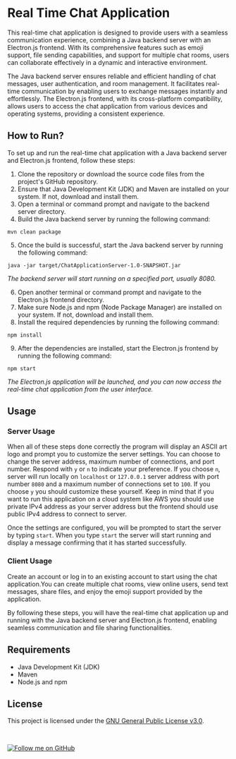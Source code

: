 # Real Time Chat Application

This real-time chat application is designed to provide users with a seamless communication experience, combining a Java backend server with an Electron.js frontend. With its comprehensive features such as emoji support, file sending capabilities, and support for multiple chat rooms, users can collaborate effectively in a dynamic and interactive environment.

The Java backend server ensures reliable and efficient handling of chat messages, user authentication, and room management. It facilitates real-time communication by enabling users to exchange messages instantly and effortlessly. The Electron.js frontend, with its cross-platform compatibility, allows users to access the chat application from various devices and operating systems, providing a consistent experience.

## How to Run?

To set up and run the real-time chat application with a Java backend server and Electron.js frontend, follow these steps:

1. Clone the repository or download the source code files from the project's GitHub repository.
2. Ensure that Java Development Kit (JDK) and Maven are installed on your system. If not, download and install them.
3. Open a terminal or command prompt and navigate to the backend server directory.
4. Build the Java backend server by running the following command:
```
mvn clean package
```
5. Once the build is successful, start the Java backend server by running the following command:
```
java -jar target/ChatApplicationServer-1.0-SNAPSHOT.jar
```
*The backend server will start running on a specified port, usually 8080.*

6. Open another terminal or command prompt and navigate to the Electron.js frontend directory.
7. Make sure Node.js and npm (Node Package Manager) are installed on your system. If not, download and install them.
8. Install the required dependencies by running the following command:
```
npm install
```
9. After the dependencies are installed, start the Electron.js frontend by running the following command:
```
npm start
```
*The Electron.js application will be launched, and you can now access the real-time chat application from the user interface.*

## Usage

### Server Usage

When all of these steps done correctly the program will display an ASCII art logo and prompt you to customize the server settings. You can choose to change the server address, maximum number of connections, and port number. Respond with `y` or `n` to indicate your preference. If you choose `n`, server will run locally on `localhost` or `127.0.0.1` server address with port number `8080` and a maximum number of connections set to `100`. If you choose `y` you should customize these yourself. Keep in mind that if you want to run this application on a cloud system like AWS you should use private IPv4 address as your server address but the frontend should use public IPv4 address to connect to server.

Once the settings are configured, you will be prompted to start the server by typing `start`. When you type `start` the server will start running and display a message confirming that it has started successfully.

### Client Usage

Create an account or log in to an existing account to start using the chat application.You can create multiple chat rooms, view online users, send text messages, share files, and enjoy the emoji support provided by the application.

By following these steps, you will have the real-time chat application up and running with the Java backend server and Electron.js frontend, enabling seamless communication and file sharing functionalities.


## Requirements

* Java Development Kit (JDK)
* Maven
* Node.js and npm

## License

This project is licensed under the [GNU General Public License v3.0](LICENSE).

<br>

[![Follow me on GitHub](https://img.shields.io/github/followers/iso53?label=Follow%20%40iso53&style=social)](https://github.com/iso53)

